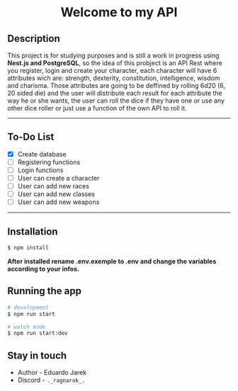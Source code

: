 <h1 align="center">
  Welcome to my API
</h1>

## Description

This project is for studying purposes and is still a work in progress using **Nest.js and PostgreSQL**, so the idea of this probject is an API Rest where you register, login and create your character, each character will have 6 attributes wich are: strength, dexterity, constitution, intelligence, wisdom and charisma. Those attributes are going to be deffined by rolling 6d20 (6, 20 sided die) and the user will distribute each result for each attribute the way he or she wants, the user can roll the dice if they have one or use any other dice roller or just use a function of the own API to roll it.

---
## To-Do List
- [x] Create database
- [ ] Registering functions
- [ ] Login functions
- [ ] User can create a character
- [ ] User can add new races 
- [ ] User can add new classes
- [ ] User can add new weapons

---
## Installation

```bash
$ npm install
```
**After installed rename .env.exemple to .env and change the variables according to your infos.**

## Running the app

```bash
# development
$ npm run start

# watch mode
$ npm run start:dev
```

## Stay in touch

- Author - Eduardo Jarek
- Discord - `._ragnarok_.`